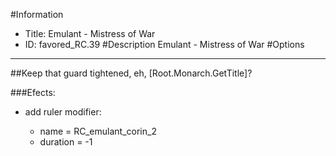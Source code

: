 #Information
 - Title: Emulant - Mistress of War
 - ID: favored_RC.39
#Description
Emulant - Mistress of War
#Options

___
##Keep that guard tightened, eh, [Root.Monarch.GetTitle]?

###Efects:<ul><li>add ruler modifier:</li><ul><li>name = RC_emulant_corin_2</li><li>duration = -1</li></ul></ul>
